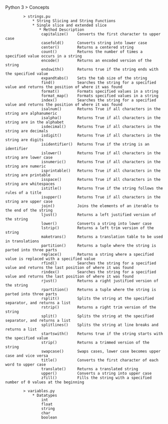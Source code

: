 Python 3
    >   Concepts
    
            > strings.pu
                * String Slicing and String Functions
                * Single slice and extended slice
                   * Method	Description
                    capitalize()	Converts the first character to upper case
                    casefold()	    Converts string into lower case
                    center()	    Returns a centered string
                    count()	        Returns the number of times a specified value occurs in a string
                    encode()	    Returns an encoded version of the string
                    endswith()	    Returns true if the string ends with the specified value
                    expandtabs()	Sets the tab size of the string
                    find()	        Searches the string for a specified value and returns the position of where it was found
                    format()	    Formats specified values in a string
                    format_map()	Formats specified values in a string
                    index()	        Searches the string for a specified value and returns the position of where it was found
                    isalnum()	    Returns True if all characters in the string are alphanumeric
                    isalpha()	    Returns True if all characters in the string are in the alphabet
                    isdecimal()	    Returns True if all characters in the string are decimals
                    isdigit()	    Returns True if all characters in the string are digits
                    isidentifier()	Returns True if the string is an identifier
                    islower()	    Returns True if all characters in the string are lower case
                    isnumeric()	    Returns True if all characters in the string are numeric
                    isprintable()	Returns True if all characters in the string are printable
                    isspace()	    Returns True if all characters in the string are whitespaces
                    istitle()	    Returns True if the string follows the rules of a title
                    isupper()	    Returns True if all characters in the string are upper case
                    join()	        Joins the elements of an iterable to the end of the string
                    ljust()	        Returns a left justified version of the string
                    lower()	        Converts a string into lower case
                    lstrip()	    Returns a left trim version of the string
                    maketrans()	    Returns a translation table to be used in translations
                    partition()	    Returns a tuple where the string is parted into three parts
                    replace()	    Returns a string where a specified value is replaced with a specified value
                    rfind()	        Searches the string for a specified value and returns the last position of where it was found
                    rindex()	    Searches the string for a specified value and returns the last position of where it was found
                    rjust()	        Returns a right justified version of the string
                    rpartition()	Returns a tuple where the string is parted into three parts
                    rsplit()	    Splits the string at the specified separator, and returns a list
                    rstrip()	    Returns a right trim version of the string
                    split()	        Splits the string at the specified separator, and returns a list
                    splitlines()    Splits the string at line breaks and returns a list
                    startswith()	Returns true if the string starts with the specified value
                    strip()	        Returns a trimmed version of the string
                    swapcase()	    Swaps cases, lower case becomes upper case and vice versa
                    title()	        Converts the first character of each word to upper case
                    translate()	    Returns a translated string
                    upper()	        Converts a string into upper case
                    zfill()	        Fills the string with a specified number of 0 values at the beginning
                    
            > variables.py
                * Datatypes
                    int
                    float
                    string
                    char
                    boolean         